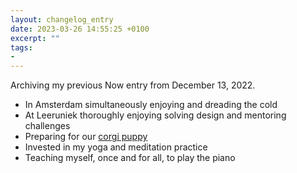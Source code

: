 ```yaml
---
layout: changelog_entry
date: 2023-03-26 14:55:25 +0100
excerpt: ""
tags:
- 
---
```

Archiving my previous Now entry from December 13, 2022.

- In Amsterdam simultaneously enjoying and dreading the cold
- At Leeruniek thoroughly enjoying solving design and mentoring challenges
- Preparing for our [corgi puppy](https://lemonade.waleson.us)
- Invested in my yoga and meditation practice
- Teaching myself, once and for all, to play the piano